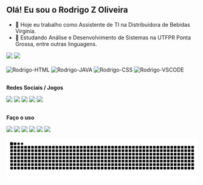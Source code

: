 ## Olá! Eu sou o Rodrigo Z Oliveira

- 🔭 Hoje eu trabalho como Assistente de TI na Distribuidora de Bebidas Virginia.
- 🌱 Estudando Análise e Desenvolvimento de Sistemas na UTFPR Ponta Grossa, entre outras linguagens.

<div>
  <a href="https://github.com/rodrigozubek"></a>
      <img height="140em" src="https://github-readme-stats.vercel.app/api?username=rodrigozubek&show_icons=true&theme=tokyonight&include_all_commits=true&count_private=true"/>
      <img height="140em" src="https://github-readme-stats.vercel.app/api/top-langs/?username=rodrigozubek&layout=compact&langs_count=16&theme=tokyonight"/>
</div>
  
<div style="display: inline_block"><br>
    <img align="center" alt="Rodrigo-HTML" height="30" width="40" src="https://cdn.jsdelivr.net/gh/devicons/devicon/icons/html5/html5-original.svg">
    <img align="center" alt="Rodrigo-JAVA" height="30" width="40" src="https://cdn.jsdelivr.net/gh/devicons/devicon/icons/java/java-plain-wordmark.svg">
    <img align="center" alt="Rodrigo-CSS" height="30" width="40" src="https://cdn.jsdelivr.net/gh/devicons/devicon/icons/css3/css3-original.svg">
    <img align="center" alt="Rodrigo-VSCODE" height="30" width="40" src="https://cdn.jsdelivr.net/gh/devicons/devicon/icons/vscode/vscode-original-wordmark.svg">
</div>
  
##

**Redes Sociais / Jogos**
<div>
  <a href="https://www.facebook.com/rodzubek/" target="_blank"><img src="https://img.shields.io/badge/Facebook-1877F2?style=for-the-badge&logo=facebook&logoColor=white" target="_blank"></a>
  <a href="https://www.instagram.com/rodrigozubek/" target="_blank"><img src="https://img.shields.io/badge/Instagram-E4405F?style=for-the-badge&logo=instagram&logoColor=white" target="_blank"></a>
  <a href="https://www.linkedin.com/in/rodrigozubek/" target="_blank"><img src="https://img.shields.io/badge/LinkedIn-0077B5?style=for-the-badge&logo=linkedin&logoColor=white" target="_blank"></a>
  <a href="https://twitter.com/rodrigozubek" target="_blank"><img src="https://img.shields.io/badge/Twitter-1DA1F2?style=for-the-badge&logo=twitter&logoColor=white" target="_blank"></a>
  <a href="https://steamcommunity.com/id/zbkfps" target="_blank"><img src="https://img.shields.io/badge/Steam-000000?style=for-the-badge&logo=steam&logoColor=white" target="_blank"></a>
</div>

 ##
**Faço o uso**
<div>
  <img src="https://img.shields.io/badge/acer-laptop-83B81A?style=for-the-badge&logo=acer&logoColor=white">
  <img src="https://img.shields.io/badge/Intel-Core_i5_10th-0071C5?style=for-the-badge&logo=intel&logoColor=white">
  <img src="https://img.shields.io/badge/Visual_Studio_Code-0078D4?style=for-the-badge&logo=visual%20studio%20code&logoColor=white">
  <img src="https://img.shields.io/badge/Eclipse-2C2255?style=for-the-badge&logo=eclipse&logoColor=white">
  <img src="https://img.shields.io/badge/Zorin%20OS-0CC1F3?style=for-the-badge&logo=zorin&logoColor=white">
   <img src="https://img.shields.io/badge/Windows-0078D6?style=for-the-badge&logo=windows&logoColor=white">
</div>

![Snake animation](https://github.com/rodrigozubek/rodrigozubek/blob/output/github-contribution-grid-snake.svg)
